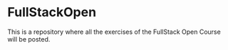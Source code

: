# FullStackOpen
This is a repository where all the exercises of the FullStack Open Course will be posted. 
